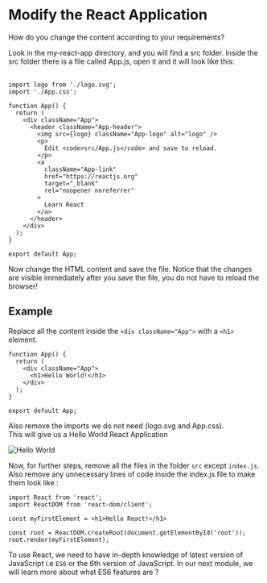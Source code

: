 # Modify the React Application

How do you change the content according to your requirements?

Look in the my-react-app directory, and you will find a src folder. Inside the src folder there is a file called App.js, open it and it will look like this:<br><br>
```
import logo from './logo.svg';
import './App.css';

function App() {
  return (
    <div className="App">
      <header className="App-header">
        <img src={logo} className="App-logo" alt="logo" />
        <p>
          Edit <code>src/App.js</code> and save to reload.
        </p>
        <a
          className="App-link"
          href="https://reactjs.org"
          target="_blank"
          rel="noopener noreferrer"
        >
          Learn React
        </a>
      </header>
    </div>
  );
}

export default App;
```
Now change the HTML content and save the file. Notice that the changes are visible immediately after you save the file, you do not have to reload the browser!

## Example
Replace all the content inside the `<div className="App">` with a `<h1>` element.

```
function App() {
  return (
    <div className="App">
      <h1>Hello World!</h1>
    </div>
  );
}

export default App;
```
Also remove the imports we do not need (logo.svg and App.css).<br>
This will give us a Hello World React Application

![Hello World](https://uploads.sitepoint.com/wp-content/uploads/2017/09/150479219402-Hello-World.png)

Now, for further steps, remove all the files in the folder `src` except `index.js`. Also remove any unnecessary lines of code inside the index.js file to make them look like :
```
import React from 'react';
import ReactDOM from 'react-dom/client';

const myFirstElement = <h1>Hello React!</h1>

const root = ReactDOM.createRoot(document.getElementById('root'));
root.render(myFirstElement);
```

To use React, we need to have in-depth knowledge of latest version of JavaScript i.e `ES6` or the 6th version of JavaScript. In our next module, we will learn more about what ES6 features are ?